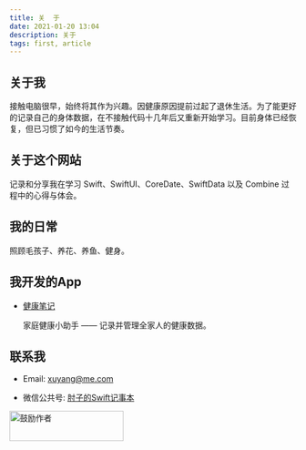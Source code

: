```yaml
---
title: 关  于
date: 2021-01-20 13:04
description: 关于
tags: first, article
---
```

## 关于我

接触电脑很早，始终将其作为兴趣。因健康原因提前过起了退休生活。为了能更好的记录自己的身体数据，在不接触代码十几年后又重新开始学习。目前身体已经恢复，但已习惯了如今的生活节奏。

## 关于这个网站

记录和分享我在学习 Swift、SwiftUI、CoreDate、SwiftData 以及 Combine 过程中的心得与体会。

## 我的日常

照顾毛孩子、养花、养鱼、健身。

## 我开发的App

* [健康笔记](https://fatbobman.com/healthnotes/)

  家庭健康小助手 —— 记录并管理全家人的健康数据。

## 联系我

* Email: [xuyang@me.com](mailto:xuyang@me.com)

* 微信公共号: [肘子的Swift记事本](/support/)

<p><a href="https://fatbobman.com/support/"><img src="https://cdn.fatbobman.com/support_fatbobman_button.png" alt="鼓励作者" width="200" height="53"></a></p>
